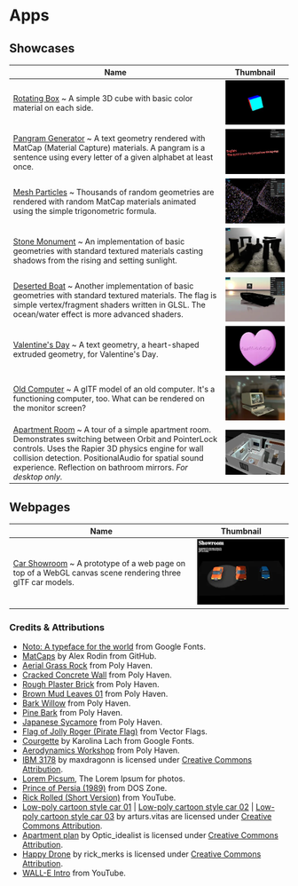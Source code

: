 # Apps

## Showcases

| Name                                                                                                                                                                                                                                                                                                                        | Thumbnail                                                       |
| --------------------------------------------------------------------------------------------------------------------------------------------------------------------------------------------------------------------------------------------------------------------------------------------------------------------------- | --------------------------------------------------------------- |
| [Rotating Box](./app.html?app=0) ~ A simple 3D cube with basic color material on each side.                                                                                                                                                                                                                                 | ![Rotating Box](./public/screenshot/RotatingBox.webp)           |
| [Pangram Generator](./app.html?app=1&gui=1) ~ A text geometry rendered with MatCap (Material Capture) materials. A pangram is a sentence using every letter of a given alphabet at least once.                                                                                                                              | ![Pangram Generator](./public/screenshot/PangramGenerator.webp) |
| [Mesh Particles](./app.html?app=2&gui=1&stats=1) ~ Thousands of random geometries are rendered with random MatCap materials animated using the simple trigonometric formula.                                                                                                                                                | ![Mesh Particles](./public/screenshot/MeshParticles.webp)       |
| [Stone Monument](./app.html?app=3&stats=1) ~ An implementation of basic geometries with standard textured materials casting shadows from the rising and setting sunlight.                                                                                                                                                   | ![Stone Monument](./public/screenshot/StoneMonument.webp)       |
| [Deserted Boat](./app.html?app=4&gui=1&stats=1) ~ Another implementation of basic geometries with standard textured materials. The flag is simple vertex/fragment shaders written in GLSL. The ocean/water effect is more advanced shaders.                                                                                 | ![Deserted Boat](./public/screenshot/DesertedBoat.webp)         |
| [Valentine's Day](./app.html?app=5) ~ A text geometry, a heart-shaped extruded geometry, for Valentine's Day.                                                                                                                                                                                                               | ![Valentine's Day](./public/screenshot/ValentinesDay.webp)      |
| [Old Computer](./app.html?&app=6&gui=1&emulators=1) ~ A glTF model of an old computer. It's a functioning computer, too. What can be rendered on the monitor screen?                                                                                                                                                        | ![Old Computer](./public/screenshot/OldComputer.webp)           |
| [Apartment Room](./app.html?&app=8&gsap=1&rapier3d=1) ~ A tour of a simple apartment room. Demonstrates switching between Orbit and PointerLock controls. Uses the Rapier 3D physics engine for wall collision detection. PositionalAudio for spatial sound experience. Reflection on bathroom mirrors. *For desktop only.* | ![Apartment Room](./public/screenshot/ApartmentRoom.webp)       |

## Webpages

| Name                                                                                                                                            | Thumbnail                                             |
| ----------------------------------------------------------------------------------------------------------------------------------------------- | ----------------------------------------------------- |
| [Car Showroom](./app-CarShowroom.html?app=7&gsap=1) ~ A prototype of a web page on top of a WebGL canvas scene rendering three glTF car models. | ![Car Showroom](./public/screenshot/CarShowroom.webp) |

### Credits & Attributions

- [Noto: A typeface for the world](https://fonts.google.com/noto) from Google Fonts.
- [MatCaps](https://github.com/nidorx/matcaps) by Alex Rodin from GitHub.
- [Aerial Grass Rock](https://polyhaven.com/a/aerial_grass_rock) from Poly Haven.
- [Cracked Concrete Wall](https://polyhaven.com/a/cracked_concrete_wall) from Poly Haven.
- [Rough Plaster Brick](https://polyhaven.com/a/rough_plaster_brick) from Poly Haven.
- [Brown Mud Leaves 01](https://polyhaven.com/a/brown_mud_leaves_01) from Poly Haven.
- [Bark Willow](https://polyhaven.com/a/bark_willow) from Poly Haven.
- [Pine Bark](https://polyhaven.com/a/pine_bark) from Poly Haven.
- [Japanese Sycamore](https://polyhaven.com/a/japanese_sycamore) from Poly Haven.
- [Flag of Jolly Roger (Pirate Flag)](https://vectorflags.com/pirates/his-pir-flag-01) from Vector Flags.
- [Courgette](https://fonts.google.com/specimen/Courgette) by Karolina Lach from Google Fonts.
- [Aerodynamics Workshop](https://polyhaven.com/a/aerodynamics_workshop) from Poly Haven.
- [IBM 3178](https://skfb.ly/6XWzr) by maxdragonn is licensed under [Creative Commons Attribution](http://creativecommons.org/licenses/by/4.0/).
- [Lorem Picsum](https://picsum.photos/), The Lorem Ipsum for photos.
- [Prince of Persia (1989)](https://dos.zone/prince-of-persia-1990/) from DOS Zone.
- [Rick Rolled (Short Version)](https://www.youtube.com/watch?v=BBJa32lCaaY) from YouTube.
- [Low-poly cartoon style car 01](https://skfb.ly/oxu87) | [Low-poly cartoon style car 02](https://skfb.ly/ovLQT) | [Low-poly cartoon style car 03](https://skfb.ly/owUr9) by arturs.vitas are licensed under [Creative Commons Attribution](http://creativecommons.org/licenses/by/4.0/).
- [Apartment plan](https://skfb.ly/oPnHH) by Optic_idealist is licensed under [Creative Commons Attribution](http://creativecommons.org/licenses/by/4.0/).
- [Happy Drone](https://skfb.ly/ozI6J) by rick_merks is licensed under [Creative Commons Attribution](http://creativecommons.org/licenses/by/4.0/).
- [WALL-E Intro](https://www.youtube.com/watch?v=nLx_7wEmwms) from YouTube.
